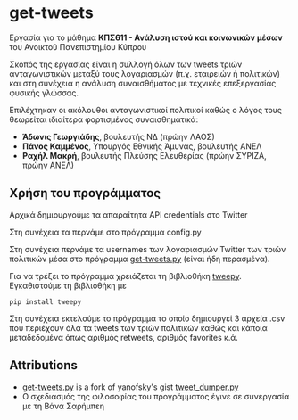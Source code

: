 # get-tweets
Εργασία για το μάθημα **ΚΠΣ611 - Ανάλυση ιστού και κοινωνικών μέσων** του Ανοικτού Πανεπιστημίου Κύπρου

Σκοπός της εργασίας είναι η συλλογή όλων των tweets τριών ανταγωνιστικών μεταξύ τους λογαριασμών (π.χ. εταιρειών ή  πολιτικών) και στη συνέχεια η ανάλυση συναισθήματος με τεχνικές επεξεργασίας φυσικής γλώσσας. 

Επιλέχτηκαν οι ακόλουθοι ανταγωνιστικοί πολιτικοί καθώς ο λόγος τους θεωρείται ιδιαίτερα φορτισμένος συναισθηματικά:
* **Άδωνις Γεωργιάδης**, βουλευτής ΝΔ (πρώην ΛΑΟΣ)
* **Πάνος Καμμένος**, Υπουργός Εθνικής Άμυνας, βουλευτής ΑΝΕΛ
* **Ραχήλ Μακρή**, βουλευτής Πλεύσης Ελευθερίας (πρώην ΣΥΡΙΖΑ, πρώην ΑΝΕΛ)

## Χρήση του προγράμματος

Αρχικά δημιουργούμε τα απαραίτητα API credentials στο Twitter

Στη συνέχεια τα περνάμε στο πρόγραμμα config.py

Στη συνέχεια περνάμε τα usernames των λογαριασμών Twitter των τριών πολιτικών μέσα στο πρόγραμμα [get-tweets.py](tweepy/tweepy
) (είναι ήδη περασμένα).

Για να τρέξει το πρόγραμμα χρειάζεται τη βιβλιοθήκη [tweepy](https://github.com/tweepy/tweepy). Εγκαθιστούμε τη βιβλιοθήκη με

    pip install tweepy

Στη συνέχεια εκτελούμε το πρόγραμμα το οποίο δημιουργεί 3 αρχεία .csv που περιέχουν όλα τα tweets των τριών πολιτικών καθώς και κάποια μεταδεδομένα όπως αριθμός retweets, αριθμός favorites κ.ά.

## Attributions

* [get-tweets.py]() is a fork of yanofsky's gist [tweet_dumper.py](https://gist.github.com/yanofsky/5436496)
* Ο σχεδιασμός της φιλοσοφίας του προγράμματος έγινε σε συνεργασία με τη Βάνα Σαρήμπεη

